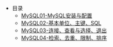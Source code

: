- 目录
  - [MySQL01-MySQL安装与配置](/MySQL01-MySQL安装与配置.md)
  - [MySQL02-基本单位、主键、SQL](/MySQL02-基本单位、主键、SQL.md)
  - [MySQL03-连接、查看与选择、退出](/MySQL03-连接、查看与选择、退出.md)
  - [MySQL04-检索、去重、限制、排序](MySQL04-检索、去重、限制、排序.md)

